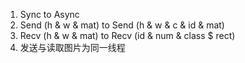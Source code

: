 1. Sync to Async
2. Send (h & w & mat) to Send (h & w & c & id & mat)
3. Recv (h & w & mat) to Recv (id & num & class $ rect)
4. 发送与读取图片为同一线程